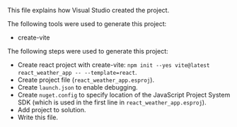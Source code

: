 This file explains how Visual Studio created the project.

The following tools were used to generate this project:
- create-vite

The following steps were used to generate this project:
- Create react project with create-vite: `npm init --yes vite@latest react_weather_app -- --template=react`.
- Create project file (`react_weather_app.esproj`).
- Create `launch.json` to enable debugging.
- Create `nuget.config` to specify location of the JavaScript Project System SDK (which is used in the first line in `react_weather_app.esproj`).
- Add project to solution.
- Write this file.
